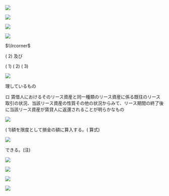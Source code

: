 ![](https://www.nta.go.jp/tmp/d9f09ba8-0896-40c3-a0e0-8864627a5901/images/32d100240c0ed6e0bb1e561a1c65c974630dfcd8f16889dc67c8e4de74d4a66c.jpg)

![](https://www.nta.go.jp/tmp/d9f09ba8-0896-40c3-a0e0-8864627a5901/images/c13f0f76621e32f285519a43a3a3d7957a2a43734513a244597e2943871a8fba.jpg)

![](https://www.nta.go.jp/tmp/d9f09ba8-0896-40c3-a0e0-8864627a5901/images/d8dbdce1cdac4efac576c695a19d28a2dd3cdc2924f972cc128b71163d9bac14.jpg)

![](https://www.nta.go.jp/tmp/d9f09ba8-0896-40c3-a0e0-8864627a5901/images/9387c9d49f9105822e6dc7b4ea16794ef9bd9401571b140d433217d566295f5d.jpg)

$\\lrcorner$

( 2) 及び

( 1) ( 2) ( 3)

![](https://www.nta.go.jp/tmp/d9f09ba8-0896-40c3-a0e0-8864627a5901/images/110f66fc195d5b9775833f9face7355fab3c94bba1d7ee6549925d32c39b137f.jpg)

理しているもの

ロ 賃借人におけるそのリース資産と同一種類のリース資産に係る既往のリース取引の状況、当該リース資産の性質その他の状況からみて、リース期間の終了後に当該リース資産が賃貸人に返還されることが明らかなもの

![](https://www.nta.go.jp/tmp/d9f09ba8-0896-40c3-a0e0-8864627a5901/images/54f8f2861dc98bcbfa973e266eac45cf8062364d13d78f25dd8bb825ca1caa98.jpg)

( 1)額を限度として損金の額に算入する。( 算式)

![](https://www.nta.go.jp/tmp/d9f09ba8-0896-40c3-a0e0-8864627a5901/images/2501ff40cd831aa17c04df09fcddb36466166146a655d0a79c2e91438b5c81db.jpg)

できる。(注)

![](https://www.nta.go.jp/tmp/d9f09ba8-0896-40c3-a0e0-8864627a5901/images/015b318beb45f385a0d86cc9ecc0a86d849fed9da96970e1828c65b8322809f3.jpg)

![](https://www.nta.go.jp/tmp/d9f09ba8-0896-40c3-a0e0-8864627a5901/images/d616042a0f42b2b5120530994c481b4dd97fe43f6d8b240c92458b8a02205b41.jpg)

![](https://www.nta.go.jp/tmp/d9f09ba8-0896-40c3-a0e0-8864627a5901/images/12d7a6a236a4a5140f5187f6b2456ad9a98073df5ec24d8e5d7737045a10df35.jpg)

![](https://www.nta.go.jp/tmp/d9f09ba8-0896-40c3-a0e0-8864627a5901/images/4a6ab2ee4de926a08d8f3db050fbc1ddeafe931c362c670e2b1c84d2f36b02a3.jpg)